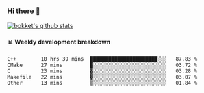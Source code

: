 ### Hi there 👋
[![bokket's github stats](https://github-readme-stats.vercel.app/api?username=bokket&show_icons=true&count_private=true)](https://github.com/anuraghazra/github-readme-stats)

#### :bar_chart: Weekly development breakdown
<!--START_SECTION:waka-->
```text
C++        10 hrs 39 mins  ██████████████████████░░░   87.83 % 
CMake      27 mins         █░░░░░░░░░░░░░░░░░░░░░░░░   03.72 % 
C          23 mins         ▓░░░░░░░░░░░░░░░░░░░░░░░░   03.28 % 
Makefile   22 mins         ▓░░░░░░░░░░░░░░░░░░░░░░░░   03.07 % 
Other      13 mins         ▒░░░░░░░░░░░░░░░░░░░░░░░░   01.84 % 
```
<!--END_SECTION:waka-->
